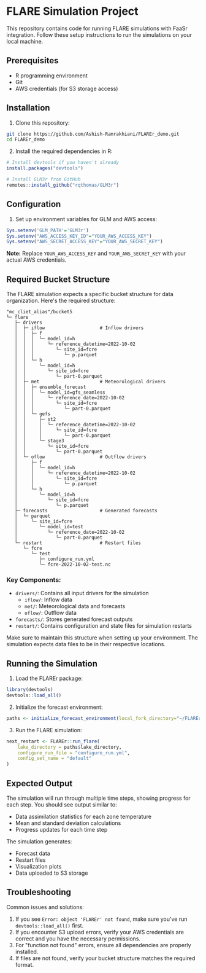 # FLARE Simulation Project

This repository contains code for running FLARE simulations with FaaSr integration. Follow these setup instructions to run the simulations on your local machine.

## Prerequisites

- R programming environment
- Git
- AWS credentials (for S3 storage access)

## Installation

1. Clone this repository:
```bash
git clone https://github.com/Ashish-Ramrakhiani/FLAREr_demo.git
cd FLAREr_demo
```

2. Install the required dependencies in R:
```R
# Install devtools if you haven't already
install.packages("devtools")

# Install GLM3r from GitHub
remotes::install_github("rqthomas/GLM3r")
```

## Configuration

1. Set up environment variables for GLM and AWS access:
```R
Sys.setenv('GLM_PATH'='GLM3r')
Sys.setenv("AWS_ACCESS_KEY_ID"="YOUR_AWS_ACCESS_KEY")
Sys.setenv("AWS_SECRET_ACCESS_KEY"="YOUR_AWS_SECRET_KEY")
```

**Note:** Replace `YOUR_AWS_ACCESS_KEY` and `YOUR_AWS_SECRET_KEY` with your actual AWS credentials.

## Required Bucket Structure

The FLARE simulation expects a specific bucket structure for data organization. Here's the required structure:

```
"mc_cliet_alias"/bucket5
└─ flare
   ├─ drivers
   │  ├─ iflow                    # Inflow drivers
   │  │  ├─ f
   │  │  │  └─ model_id=h
   │  │  │     └─ reference_datetime=2022-10-02
   │  │  │        └─ site_id=fcre
   │  │  │           └─ p.parquet
   │  │  └─ h
   │  │     └─ model_id=h
   │  │        └─ site_id=fcre
   │  │           └─ part-0.parquet
   │  ├─ met                      # Meteorological drivers
   │  │  ├─ ensemble_forecast
   │  │  │  └─ model_id=gfs_seamless
   │  │  │     └─ reference_date=2022-10-02
   │  │  │        └─ site_id=fcre
   │  │  │           └─ part-0.parquet
   │  │  └─ gefs
   │  │     ├─ st2
   │  │     │  └─ reference_datetime=2022-10-02
   │  │     │     └─ site_id=fcre
   │  │     │        └─ part-0.parquet
   │  │     └─ stage3
   │  │        └─ site_id=fcre
   │  │           └─ part-0.parquet
   │  └─ oflow                    # Outflow drivers
   │     ├─ f
   │     │  └─ model_id=h
   │     │     └─ reference_datetime=2022-10-02
   │     │        └─ site_id=fcre
   │     │           └─ p.parquet
   │     └─ h
   │        └─ model_id=h
   │           └─ site_id=fcre
   │              └─ p.parquet
   ├─ forecasts                   # Generated forecasts
   │  └─ parquet
   │     └─ site_id=fcre
   │        └─ model_id=test
   │           └─ reference_date=2022-10-02
   │              └─ part-0.parquet
   └─ restart                     # Restart files
      └─ fcre
         └─ test
            ├─ configure_run.yml
            └─ fcre-2022-10-02-test.nc
```

### Key Components:
- `drivers/`: Contains all input drivers for the simulation
  - `iflow/`: Inflow data
  - `met/`: Meteorological data and forecasts
  - `oflow/`: Outflow data
- `forecasts/`: Stores generated forecast outputs
- `restart/`: Contains configuration and state files for simulation restarts

Make sure to maintain this structure when setting up your environment. The simulation expects data files to be in their respective locations.

## Running the Simulation

1. Load the FLAREr package:
```R
library(devtools)
devtools::load_all()
```

2. Initialize the forecast environment:
```R
paths <- initialize_forecast_environment(local_fork_directory="~/FLAREr_demo")
```

3. Run the FLARE simulation:
```R
next_restart <- FLAREr::run_flare(
    lake_directory = paths$lake_directory,
    configure_run_file = "configure_run.yml",
    config_set_name = "default"
)
```

## Expected Output

The simulation will run through multiple time steps, showing progress for each step. You should see output similar to:
- Data assimilation statistics for each zone temperature
- Mean and standard deviation calculations
- Progress updates for each time step

The simulation generates:
- Forecast data
- Restart files
- Visualization plots
- Data uploaded to S3 storage

## Troubleshooting

Common issues and solutions:

1. If you see `Error: object 'FLAREr' not found`, make sure you've run `devtools::load_all()` first.
2. If you encounter S3 upload errors, verify your AWS credentials are correct and you have the necessary permissions.
3. For "function not found" errors, ensure all dependencies are properly installed.
4. If files are not found, verify your bucket structure matches the required format.
